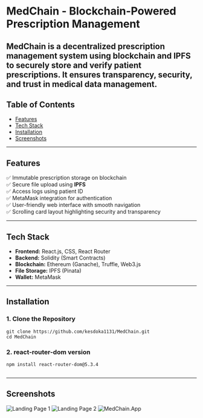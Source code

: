 # MedChain - Blockchain-Powered Prescription Management

MedChain is a decentralized prescription management system using **blockchain** and **IPFS** to securely store and verify patient prescriptions. It ensures **transparency, security, and trust** in medical data management.
---

## Table of Contents
- [Features](#features)
- [Tech Stack](#tech-stack)
- [Installation](#installation)
- [Screenshots](#screenshots)


---

## Features
✅ Immutable prescription storage on blockchain  
✅ Secure file upload using **IPFS**  
✅ Access logs using patient ID  
✅ MetaMask integration for authentication  
✅ User-friendly web interface with smooth navigation  
✅ Scrolling card layout highlighting security and transparency  

---

## Tech Stack
- **Frontend:** React.js, CSS, React Router  
- **Backend:** Solidity (Smart Contracts)  
- **Blockchain:** Ethereum (Ganache), Truffle, Web3.js  
- **File Storage:** IPFS (Pinata)  
- **Wallet:** MetaMask  

---

## Installation

### 1. **Clone the Repository**
```terminal
git clone https://github.com/kesdoka1131/MedChain.git
cd MedChain
```

### 2. **react-router-dom version**
```
npm install react-router-dom@5.3.4                                


```
---

## Screenshots
![Landing Page 1](https://github.com/user-attachments/assets/d996d967-94d5-4e3d-96b1-6d32e92b42f9)
![Landing Page 2](https://github.com/user-attachments/assets/9f048421-f6a3-4f49-a44c-f248a212984f)
![MedChain.App](https://github.com/user-attachments/assets/ac3d7278-db90-4e58-95d5-983a645fabcb)

